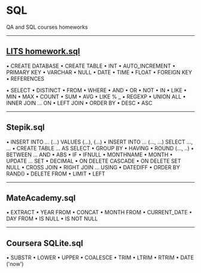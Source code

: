 # SQL

QA and SQL courses homeworks

***

## [LITS homework.sql](https://github.com/NeonilaH/SQL/blob/main/LITS%20homework.sql)

• CREATE DATABASE
• CREATE TABLE
• INT 
• AUTO_INCREMENT 
• PRIMARY KEY
• VARCHAR
• NULL
• DATE
• TIME
• FLOAT
• FOREIGN KEY 
• REFERENCES

• SELECT
• DISTINCT
• FROM
• WHERE
• AND
• OR
• NOT
• IN
• LIKE
• MIN
• MAX
• COUNT
• SUM
• AVG
• LIKE % _
• REGEXP
• UNION ALL
• INNER JOIN ... ON
• LEFT JOIN
• ORDER BY 
• DESC
• ASC

***

## Stepik.sql

• INSERT INTO ... (...) VALUES (...), (...)
• INSERT INTO ... (..., ...) SELECT ..., ...
• CREATE TABLE ... AS SELECT
• GROUP BY
• HAVING
• ROUND (..., ..)
• BETWEEN ... AND
• ABS
• IF
• IFNULL
• MONTHNAME
• MONTH
• UPDATE ... SET
• DECIMAL
• ON DELETE CASCADE
• ON DELETE SET NULL
• CROSS JOIN
• RIGHT JOIN ... USING
• DATEDIFF
• ORDER BY RAND()
• DELETE FROM
• LIMIT
• LEFT

***

## MateAcademy.sql

• EXTRACT
• YEAR FROM
• CONCAT
• MONTH FROM
• CURRENT_DATE
• DAY FROM
• IS NULL
• IS NOT NULL

***

## Coursera SQLite.sql
• SUBSTR
• LOWER
• UPPER
• COALESCE
• TRIM
• LTRIM
• RTRIM
• DATE ('now')
